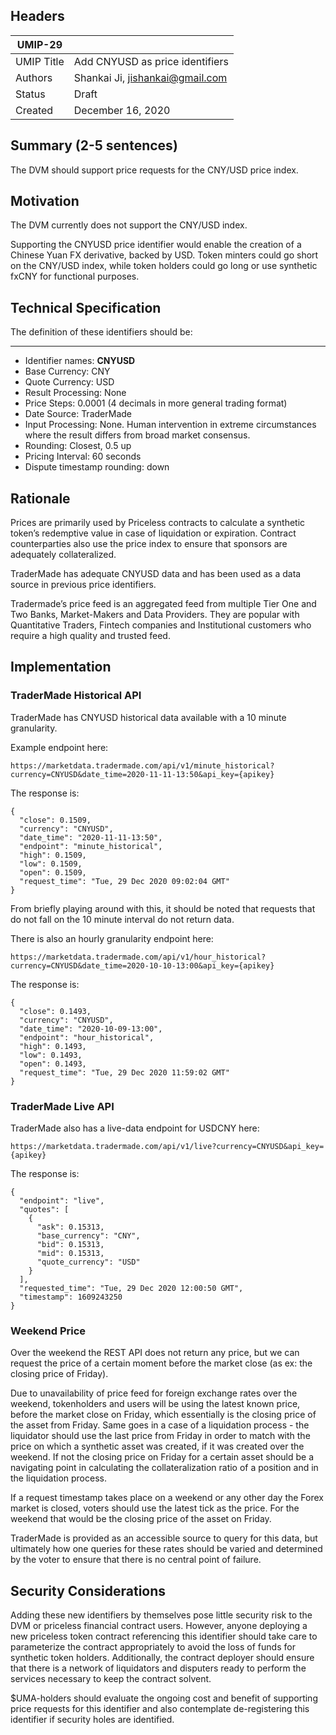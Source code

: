 ## Headers
| UMIP-29     |                                                                                                                                          |
|------------|------------------------------------------------------------------------------------------------------------------------------------------|
| UMIP Title | Add CNYUSD as price identifiers              |
| Authors    | Shankai Ji, jishankai@gmail.com |
| Status     | Draft                                                                                                                                  |
| Created    | December 16, 2020                                                                                                                           |

## Summary (2-5 sentences)
The DVM should support price requests for the CNY/USD price index. 


## Motivation
The DVM currently does not support the CNY/USD index.

Supporting the CNYUSD price identifier would enable the creation of a Chinese Yuan FX derivative, backed by USD. Token minters could go short on the CNY/USD index, while token holders could go long or use synthetic fxCNY for functional purposes.

## Technical Specification
The definition of these identifiers should be:

-----------------------------------------
- Identifier names: **CNYUSD**
- Base Currency: CNY
- Quote Currency: USD
- Result Processing: None
- Price Steps: 0.0001 (4 decimals in more general trading format)
- Date Source: TraderMade
- Input Processing: None. Human intervention in extreme circumstances where the result differs from broad market consensus.
- Rounding: Closest, 0.5 up
- Pricing Interval: 60 seconds
- Dispute timestamp rounding: down


## Rationale
Prices are primarily used by Priceless contracts to calculate a synthetic token’s redemptive value in case of liquidation or expiration. Contract counterparties also use the price index to ensure that sponsors are adequately collateralized. 

TraderMade has adequate CNYUSD data and has been used as a data source in previous price identifiers.

Tradermade’s price feed is an aggregated feed from multiple Tier One and Two Banks, Market-Makers and Data Providers. They are popular with Quantitative Traders, Fintech companies and Institutional customers who require a high quality and trusted feed.


## Implementation

### TraderMade Historical API
TraderMade has CNYUSD historical data available with a 10 minute granularity. 

Example endpoint here: 
```
https://marketdata.tradermade.com/api/v1/minute_historical?currency=CNYUSD&date_time=2020-11-11-13:50&api_key={apikey}
```

The response is:
```
{
  "close": 0.1509, 
  "currency": "CNYUSD", 
  "date_time": "2020-11-11-13:50", 
  "endpoint": "minute_historical", 
  "high": 0.1509, 
  "low": 0.1509, 
  "open": 0.1509, 
  "request_time": "Tue, 29 Dec 2020 09:02:04 GMT"
}
```

From briefly playing around with this, it should be noted that requests that do not fall on the 10 minute interval do not return data. 

There is also an hourly granularity endpoint here: 
```
https://marketdata.tradermade.com/api/v1/hour_historical?currency=CNYUSD&date_time=2020-10-10-13:00&api_key={apikey}
```

The response is:
```
{
  "close": 0.1493, 
  "currency": "CNYUSD", 
  "date_time": "2020-10-09-13:00", 
  "endpoint": "hour_historical", 
  "high": 0.1493, 
  "low": 0.1493, 
  "open": 0.1493, 
  "request_time": "Tue, 29 Dec 2020 11:59:02 GMT"
}
```

### TraderMade Live API

TraderMade also has a live-data endpoint for USDCNY here:
```
https://marketdata.tradermade.com/api/v1/live?currency=CNYUSD&api_key={apikey}
```

The response is:
```
{
  "endpoint": "live", 
  "quotes": [
    {
      "ask": 0.15313, 
      "base_currency": "CNY", 
      "bid": 0.15313, 
      "mid": 0.15313, 
      "quote_currency": "USD"
    }
  ], 
  "requested_time": "Tue, 29 Dec 2020 12:00:50 GMT", 
  "timestamp": 1609243250
}
```

### Weekend Price
Over the weekend the REST API does not return any price, but we can request the price of a certain moment before the market close (as ex: the closing price of Friday).

Due to unavailability of price feed for foreign exchange rates over the weekend, tokenholders and users will be using the latest known price, before the market close on Friday, which essentially is the closing price of the asset from Friday. Same goes in a case of a liquidation process - the liquidator should use the last price from Friday in order to match with the price on which a synthetic asset was created, if it was created over the weekend. If not the closing price on Friday for a certain asset should be a navigating point in calculating the collateralization ratio of a position and in the liquidation process.

If a request timestamp takes place on a weekend or any other day the Forex market is closed, voters should use the latest tick as the price. For the weekend that would be the closing price of the asset on Friday.

TraderMade is provided as an accessible source to query for this data, but ultimately how one queries for these rates should be varied and determined by the voter to ensure that there is no central point of failure.
## Security Considerations
Adding these new identifiers by themselves pose little security risk to the DVM or priceless financial contract users. However, anyone deploying a new priceless token contract referencing this identifier should take care to parameterize the contract appropriately to avoid the loss of funds for synthetic token holders. Additionally, the contract deployer should ensure that there is a network of liquidators and disputers ready to perform the services necessary to keep the contract solvent.

 $UMA-holders should evaluate the ongoing cost and benefit of supporting price requests for this identifier and also contemplate de-registering this identifier if security holes are identified.
